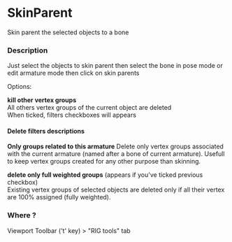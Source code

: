 # SkinParent

Skin parent the selected objects to a bone


### Description

Just select the objects to skin parent then select the bone in pose mode or edit armature mode then click on skin parents 

<!-- Old method
**Target rig**  
Select the armature. Important note : In this list you see the Armature *Data* name, not the Armature *object* name

**Target bone** (appears once you've selected an armature)  
List the bones of the targeted rig
-->

Options:

**kill other vertex groups**  
All others vertex groups of the current object are deleted  
When ticked, filters checkboxes will appears

#### Delete filters descriptions

**Only groups related to this armature**
Delete only vertex groups associated with the current armature (named after a bone of current armature).
Usefull to keep vertex groups created for any other purpose than skinning.

**delete only full weighted groups** (appears if you've ticked previous checkbox)  
Existing vertex groups of selected objects are deleted only if all their vertex are 100% assigned (fully weighted).


### Where ?

Viewport Toolbar ('t' key) > "RIG tools" tab  

<!-- Old method
![skin parent panel](https://github.com/Pullusb/images_repo/raw/master/blender_SkinParent_panel.png)
-->
